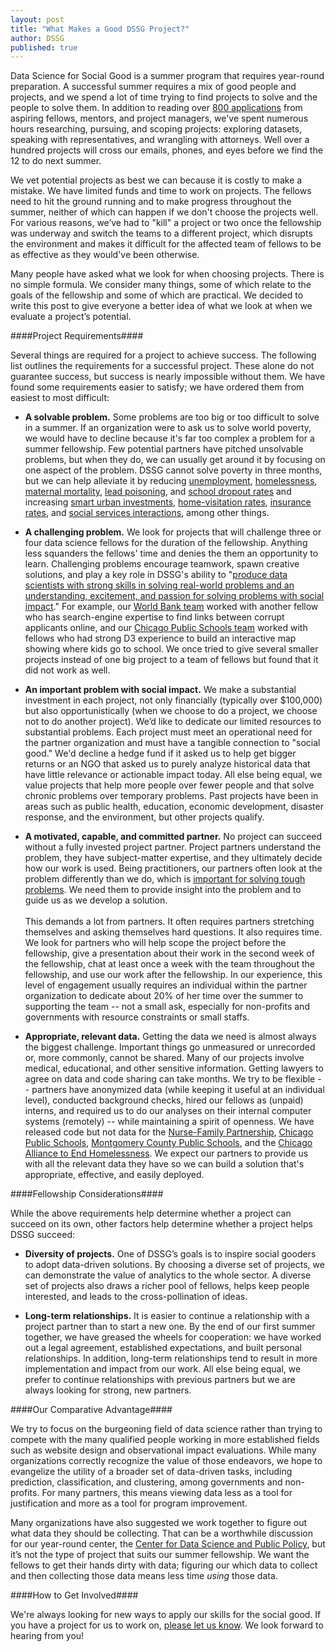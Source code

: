 ```yaml
---
layout: post
title: "What Makes a Good DSSG Project?"
author: DSSG
published: true
---
```


Data Science for Social Good is a summer program that requires year-round preparation. A successful summer requires a mix of good people and projects, and we spend a lot of time trying to find projects to solve and the people to solve them. In addition to reading over [800 applications](http://dssg.uchicago.edu/2015/02/06/applicant-overview-1.html) from aspiring fellows, mentors, and project managers, we've spent numerous hours researching, pursuing, and scoping projects: exploring datasets, speaking with representatives, and wrangling with attorneys. Well over a hundred projects will cross our emails, phones, and eyes before we find the 12 to do next summer. 
 
We vet potential projects as best we can because it is costly to make a mistake. We have limited funds and time to work on projects. The fellows need to hit the ground running and to make progress throughout the summer, neither of which can happen if we don't choose the projects well. For various reasons, we’ve had to "kill" a project or two once the fellowship was underway and switch the teams to a different project, which disrupts the environment and makes it difficult for the affected team of fellows to be as effective as they would've been otherwise. 

Many people have asked what we look for when choosing projects. There is no simple formula. We consider many things, some of which relate to the goals of the fellowship and some of which are practical. We decided to write this post to give everyone a better idea of what we look at when we evaluate a project’s potential.

####Project Requirements####

Several things are required for a project to achieve success. The following list outlines the requirements for a successful project. These alone do not guarantee success, but success is nearly impossible without them. We have found some requirements easier to satisfy; we have ordered them from easiest to most difficult: 

<ul>
	<li><b>A solvable problem.</b> Some problems are too big or too difficult to solve in a summer. If an organization were to ask us to solve world poverty, we would have to decline because it's far too complex a problem for a summer fellowship. Few potential partners have pitched unsolvable problems, but when they do, we can usually get around it by focusing on one aspect of the problem. DSSG cannot solve poverty in three months, but we can help alleviate it by reducing <a href="http://dssg.uchicago.edu/2000/02/01/org-skills.html">unemployment</a>, <a href="http://dssg.uchicago.edu/2000/02/04/org-homeless.html">homelessness</a>, <a href="http://dssg.uchicago.edu/2000/02/01/org-mexico.html">maternal mortality</a>, <a href="http://dssg.uchicago.edu/2000/02/03/org-cdph.html">lead poisoning</a>, and <a href="http://dssg.uchicago.edu/2000/02/02/org-mcps.html">school dropout rates</a> and increasing <a href="http://dssg.uchicago.edu/2000/02/06/org-memphis.html">smart urban investments</a>, <a href="http://dssg.uchicago.edu/2000/02/07/org-nfp.html">home-visitation rates</a>, <a href="http://dssg.uchicago.edu/2000/02/08/org-enroll.html">insurance rates</a>, and <a href="http://dssg.uchicago.edu/2000/02/05/org-healthleads.html">social services interactions</a>, among other things.</li><p />
	<li><b>A challenging problem.</b> We look for projects that will challenge three or four data science fellows for the duration of the fellowship. Anything less squanders the fellows' time and denies the them an opportunity to learn. Challenging problems encourage teamwork, spawn creative solutions, and play a key role in DSSG's ability to "<a href="http://dssg.uchicago.edu/faq/">produce data scientists with strong skills in solving real-world problems and an understanding, excitement, and passion for solving problems with social impact</a>." For example, our <a href="http://dssg.uchicago.edu/2000/02/12/org-worldbank.html">World Bank team</a> worked with another fellow who has search-engine expertise to find links between corrupt applicants online, and our <a href="http://dssg.uchicago.edu/2000/02/11/org-cps.html">Chicago Public Schools team</a> worked with fellows who had strong D3 experience to build an interactive map showing where kids go to school. We once tried to give several smaller projects instead of one big project to a team of fellows but found that it did not work as well.</li><p />
	<li><b>An important problem with social impact.</b> We make a substantial investment in each project, not only financially (typically over $100,000) but also opportunistically (when we choose to do a project, we choose not to do another project). We’d like to dedicate our limited resources to substantial problems. Each project must meet an operational need for the partner organization and must have a tangible connection to "social good." We'd decline a hedge fund if it asked us to help get bigger returns or an NGO that asked us to purely analyze historical data that have little relevance or actionable impact today. All else being equal, we value projects that help more people over fewer people and that solve chronic problems over temporary problems. Past projects have been in areas such as public health, education, economic development, disaster response, and the environment, but other projects qualify.</li><p />
	<li><b>A motivated, capable, and committed partner.</b> No project can succeed without a fully invested project partner. Project partners understand the problem, they have subject-matter expertise, and they ultimately decide how our work is used. Being practitioners, our partners often look at the problem differently than we do, which is <a href="https://www.youtube.com/watch?v=lt9UeknKwZw">important for solving tough problems</a>. We need them to provide insight into the problem and to guide us as we develop a solution.<br><br>
	This demands a lot from partners. It often requires partners stretching themselves and asking themselves hard questions. It also requires time. We look for partners who will help scope the project before the fellowship, give a presentation about their work in the second week of the fellowship, chat at least once a week with the team throughout the fellowship, and use our work after the fellowship. In our experience, this level of engagement usually requires an individual within the partner organization to dedicate about 20% of her time over the summer to supporting the team -- not a small ask, especially for non-profits and governments with resource constraints or small staffs.</li><p />
	<li><b>Appropriate, relevant data.</b> Getting the data we need is almost always the biggest challenge. Important things go unmeasured or unrecorded or, more commonly, cannot be shared. Many of our projects involve medical, educational, and other sensitive information. Getting lawyers to agree on data and code sharing can take months. We try to be flexible -- partners have anonymized data (while keeping it useful at an individual level), conducted background checks, hired our fellows as (unpaid) interns, and required us to do our analyses on their internal computer systems (remotely) -- while maintaining a spirit of openness. We have released code but not data for the <a href="https://github.com/dssg/nfp">Nurse-Family Partnership</a>, <a href="https://github.com/dssg/predicting_student_enrollment_public">Chicago Public Schools</a>, <a href="https://github.com/dssg/student-early-warning">Montgomery County Public Schools</a>, and the <a href="https://github.com/dssg/homelessness-public">Chicago Alliance to End Homelessness</a>. We expect our partners to provide us with all the relevant data they have so we can build a solution that's appropriate, effective, and easily deployed. </li>
</ul>

####Fellowship Considerations####

While the above requirements help determine whether a project can succeed on its own, other factors help determine whether a project helps DSSG succeed:

<ul>
	<li><b>Diversity of projects.</b> One of DSSG’s goals is to inspire social gooders to adopt data-driven solutions. By choosing a diverse set of projects, we can demonstrate the value of analytics to the whole sector. A diverse set of projects also draws a richer pool of fellows, helps keep people interested, and leads to the cross-pollination of ideas.</li><p />
	<li><b>Long-term relationships.</b> It is easier to continue a relationship with a project partner than to start a new one. By the end of our first summer together, we have greased the wheels for cooperation: we have worked out a legal agreement, established expectations, and built personal relationships. In addition, long-term relationships tend to result in more implementation and impact from our work. All else being equal, we prefer to continue relationships with previous partners but we are always looking for strong, new partners.</li>
</ul>

####Our Comparative Advantage####

We try to focus on the burgeoning field of data science rather than trying to compete with the many qualified people working in more established fields such as website design and observational impact evaluations. While many organizations correctly recognize the value of those endeavors, we hope to evangelize the utility of a broader set of data-driven tasks, including prediction, classification, and clustering, among governments and non-profits. For many partners, this means viewing data less as a tool for justification and more as a tool for program improvement. 
 
Many organizations have also suggested we work together to figure out what data they should be collecting. That can be a worthwhile discussion for our year-round center, the <a href="http://dsapp.org/">Center for Data Science and Public Policy</a>, but it’s not the type of project that suits our summer fellowship. We want the fellows to get their hands dirty with data; figuring our which data to collect and then collecting those data means less time *using* those data. 

####How to Get Involved####

We're always looking for new ways to apply our skills for the social good. If you have a project for us to work on, <a href="mailto:datascience@uchicago.edu">please let us know</a>. We look forward to hearing from you!

